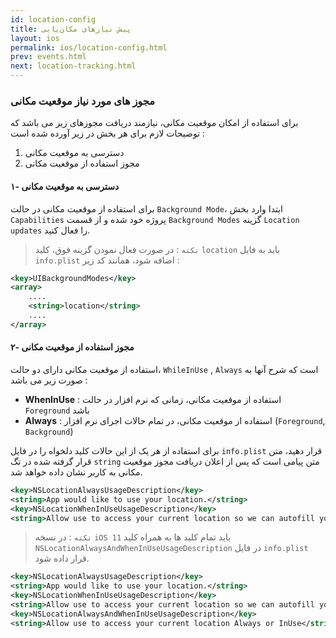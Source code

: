 ```yaml
--- 
id: location-config
title: پیش نیازهای مکان‌یابی
layout: ios 
permalink: ios/location-config.html 
prev: events.html
next: location-tracking.html
---
```

### مجوز های مورد نیاز موقعیت مکانی
برای استفاده از امکان موقعیت مکانی، نیازمند دریافت مجوزهای زیر می باشد که توضیحات لازم برای هر بخش در زیر آورده شده است :

 1. دسترسی به موقعیت مکانی
 2. مجوز استفاده از موقعیت مکانی

#### ۱- دسترسی به موقعیت مکانی
برای استفاده از موقعیت مکانی در حالت `Background Mode`، ابتدا وارد بخش `Capabilities` پروژه خود شده و از قسمت `Background Modes` گزینه `Location updates` را فعال کنید.

> `نکته` : در صورت فعال نمودن گزینه فوق، کلید `location` باید به فایل `info.plist` اضافه شود، همانند کد زیر :

```xml
<key>UIBackgroundModes</key>
<array>
    ....
    <string>location</string>
    ....
</array>
```

#### ۲- مجوز استفاده از موقعیت مکانی
استفاده از موقعیت مکانی دارای دو حالت، `WhileInUse` , `Always` است که شرح آنها به صورت زیر می باشد :

 - **WhenInUse** : استفاده از موقعیت مکانی، زمانی که نرم افزار در حالت `Foreground` باشد 
 - **Always** : استفاده از موقعیت مکانی، در تمام حالات اجرای نرم افزار (`Foreground`, `Background`)

برای استفاده از هر یک از این حالات کلید دلخواه را در فایل `info.plist` قرار دهید، متن قرار گرفته شده در تگ `string` متن پیامی است که پس از اعلان دریافت مجوز موقعیت مکانی به کاربر نشان داده خواهد شد.
```xml
<key>NSLocationAlwaysUsageDescription</key>
<string>App would like to use your location.</string>
<key>NSLocationWhenInUseUsageDescription</key>
<string>Allow use to access your current location so we can autofill your start/end</string>
```

> `نکته` : در نسخه `iOS 11` باید تمام کلید ها به همراه کلید `NSLocationAlwaysAndWhenInUseUsageDescription` در فایل `info.plist` قرار داده شود.

```xml
<key>NSLocationAlwaysUsageDescription</key>
<string>App would like to use your location.</string>
<key>NSLocationWhenInUseUsageDescription</key>
<string>Allow use to access your current location so we can autofill your start/end</string>
<key>NSLocationAlwaysAndWhenInUseUsageDescription</key>
<string>Allow use to access your current location Always or InUse</string>
```

